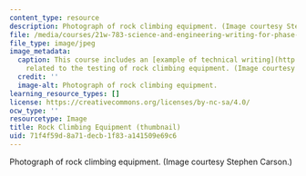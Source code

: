 ```yaml
---
content_type: resource
description: Photograph of rock climbing equipment. (Image courtesy Stephen Carson.)
file: /media/courses/21w-783-science-and-engineering-writing-for-phase-ii-fall-2002/71f4f59d8a71decb1f83a141509e69c6_21w-783f02-th.jpg
file_type: image/jpeg
image_metadata:
  caption: This course includes an [example of technical writing](http://akbar.marlboro.edu/~mahoney/DropTest/DropProposal.html)
    related to the testing of rock climbing equipment. (Image courtesy Stephen Carson.)
  credit: ''
  image-alt: Photograph of rock climbing equipment.
learning_resource_types: []
license: https://creativecommons.org/licenses/by-nc-sa/4.0/
ocw_type: ''
resourcetype: Image
title: Rock Climbing Equipment (thumbnail)
uid: 71f4f59d-8a71-decb-1f83-a141509e69c6
---
```

Photograph of rock climbing equipment. (Image courtesy Stephen Carson.)